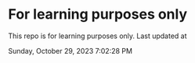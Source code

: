 # For learning purposes only
This repo is for learning purposes only.
Last updated at

Sunday, October 29, 2023 7:02:28 PM

